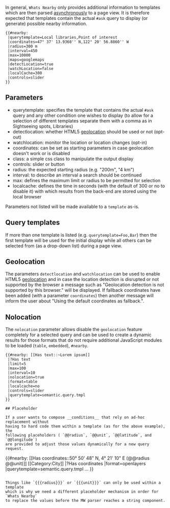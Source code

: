 
In general, `Whats Nearby` only provides additional information to templates which
are then parsed [asynchronously][async] to a page view. It is therefore expected
that templates contain the actual `#ask` query to display (or generate) possible
nearby information.

```
{{#nearby:
 |querytemplate=Local libraries,Point of interest
 |coordinates=47° 37' 13.9368'' N,122° 20' 56.8860'' W
 |radius=300 m
 |interval=450
 |max=10000
 |maps=googlemaps
 |detectLocation=true
 |watchLocation=false
 |localCache=300
 |controls=slider
}}
```

## Parameters

- querytemplate: specifies the template that contains the actual `#ask` query and any
  other condition one wishes to display (to allow for a selection of different templates
  separate them with a comma as in Sightseeing spots, Libraries)
- detectlocation: whether HTML5 [geolocation][geoloc] should be used or not (opt-out)
- watchlocation: monitor the location or location changes (opt-in)
- coordinates: can be set as starting parameters in case geolocation doesn't work or is disabled
- class: a simple css class to manipulate the output display
- controls: slider or button
- radius: the expected starting radius (e.g. "200m", "4 km")
- interval: to describe an interval a search should be continued
- max: defines the maximum limit or radius to be permitted for selection
- localcache: defines the time in seconds (with the default of 300 or no to disable
  it) with which results from the back-end are stored using the local browser

Parameters not listed will be made available to a `template` as-is.

## Query templates

If more than one template is listed (e.g. `querytemplate=Foo,Bar`) then the first
template will be used for the initial display while all others can be selected from
(as a drop-down list) during a page view.

## Geolocation

The parameters `detectlocation` and `watchlocation` can be used to enable HTML5 [geolocation][geoloc] and
in case the location detection is disrupted or not supported by the browser a message such as "Geolocation
detection is not supported by this browser." will be displayed. If fallback coordinates have been added
(with a parameter `coordinates`) then another message will inform the user about "Using the default
coordinates as fallback.".

## Nolocation

The `nolocation` parameter allows disable the `geolocation` feature completely for
a selected query and can be used to create a dynamic results for those
formats that do not require additional JavaScript modules to be loaded (`table`,
`embedded`), `#nearby`.

```
{{#nearby: [[Has text::~Lorem ipsum]]
 |?Has text
 |limit=5
 |max=100
 |interval=10
 |nolocation=true
 |format=table
 |localcache=no
 |controls=slider
 |querytemplate=semantic.query.tmpl
}}

## Placeholder

If a user wants to compose __conditions__ that rely on ad-hoc replacement without
having to hard code them within a template (as for the above example), the
following placeholders ( `@@radius`, `@@unit`, `@@latitude`, and `@@longitude`)
are provided to adjust those values dynamically for a new query request.

```
{{#nearby: [[Has coordinates::50° 50' 48" N, 4° 21' 10" E (@@radius @@unit)]] [[Category:City]]
 |?Has coordinates
 |format=openlayers
 |querytemplate=semantic.query.tmpl
 ...
}}
```

Things like `{{{radius}}}` or `{{{unit}}}` can only be used within a template
which is why we need a different placeholder mechanism in order for `Whats Nearby`
to replace the values before the MW parser reaches a string component.
```

[async]: https://en.wikipedia.org/wiki/Asynchrony_(computer_programming)
[geoloc]: https://dev.w3.org/geo/api-/spec-source.html
